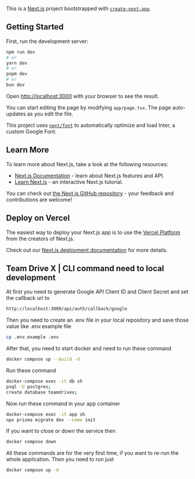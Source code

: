 This is a [Next.js](https://nextjs.org/) project bootstrapped with [`create-next-app`](https://github.com/vercel/next.js/tree/canary/packages/create-next-app).

## Getting Started

First, run the development server:

```bash
npm run dev
# or
yarn dev
# or
pnpm dev
# or
bun dev
```

Open [http://localhost:3000](http://localhost:3000) with your browser to see the result.

You can start editing the page by modifying `app/page.tsx`. The page auto-updates as you edit the file.

This project uses [`next/font`](https://nextjs.org/docs/basic-features/font-optimization) to automatically optimize and load Inter, a custom Google Font.

## Learn More

To learn more about Next.js, take a look at the following resources:

- [Next.js Documentation](https://nextjs.org/docs) - learn about Next.js features and API.
- [Learn Next.js](https://nextjs.org/learn) - an interactive Next.js tutorial.

You can check out [the Next.js GitHub repository](https://github.com/vercel/next.js/) - your feedback and contributions are welcome!

## Deploy on Vercel

The easiest way to deploy your Next.js app is to use the [Vercel Platform](https://vercel.com/new?utm_medium=default-template&filter=next.js&utm_source=create-next-app&utm_campaign=create-next-app-readme) from the creators of Next.js.

Check out our [Next.js deployment documentation](https://nextjs.org/docs/deployment) for more details.

## Team Drive X | CLI command need to local development

At first you need to generate Google API Client ID and Client Secret and set the callback url to

```sh
http://localhost:3000/api/auth/callback/google
```

Then you need to create an .env file in your local repository and save those value like .env.example file

```sh
cp .env.example .env
```

After that, you need to start docker and need to run these command

```sh
docker compose up --build -d
```

Run these command

```sh
docker-compose exec -it db sh
psql -U postgres;
create database teamdrivex;
```

Now run these command in your app container

```sh
docker-compose exec -it app sh
npx prisma migrate dev --name init
```

If you want to close or down the service then

```sh
docker compose down
```

All these commands are for the very first time, if you want to re-run the whole application. Then you need to run just

```sh
docker compose up -d
```
